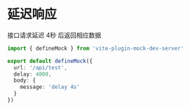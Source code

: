 # 延迟响应

接口请求延迟 4秒 后返回相应数据

```ts
import { defineMock } from 'vite-plugin-mock-dev-server'

export default defineMock({
  url: '/api/test',
  delay: 4000,
  body: {
    message: 'delay 4s'
  }
})
```
